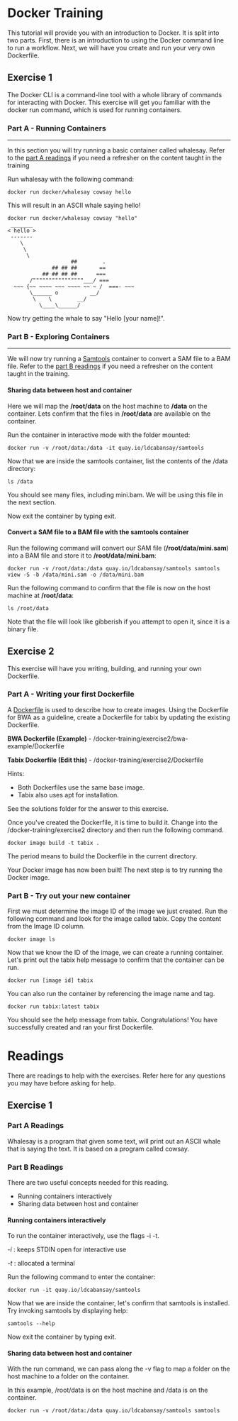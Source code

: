 # Docker Training
This tutorial will provide you with an introduction to Docker. It is split into two parts. First, there is an introduction to using the Docker command line to run a workflow. Next, we will have you create and run your very own Dockerfile.

## Exercise 1
The Docker CLI is a command-line tool with a whole library of commands for interacting with Docker. This exercise will get you familiar with the docker run command, which is used for running containers.


### Part A - Running Containers
---
In this section you will try running a basic container called whalesay. Refer to the [part A readings](#part-a-readings) if you need a refresher on the content taught in the training

Run whalesay with the following command:
```shell
docker run docker/whalesay cowsay hello
```

This will result in an ASCII whale saying hello!
```shell
docker run docker/whalesay cowsay "hello"
 _______ 
< hello >
 ------- 
    \
     \
      \     
                    ##        .            
              ## ## ##       ==            
           ## ## ## ##      ===            
       /""""""""""""""""___/ ===        
  ~~~ {~~ ~~~~ ~~~ ~~~~ ~~ ~ /  ===- ~~~   
       \______ o          __/            
        \    \        __/             
          \____\______/   

```

Now try getting the whale to say "Hello [your name]!".

### Part B - Exploring Containers
---
We will now try running a [Samtools](http://www.htslib.org/) container to convert a SAM file to a BAM file. Refer to the [part B readings](#part-b-readings) if you need a refresher on the content taught in the training.

#### Sharing data between host and container
Here we will map the **/root/data** on the host machine to **/data** on the container. Lets confirm that the files in **/root/data** are available on the container.

Run the container in interactive mode with the folder mounted:
```shell
docker run -v /root/data:/data -it quay.io/ldcabansay/samtools
```

Now that we are inside the samtools container, list the contents of the /data directory:
```shell
ls /data
```
You should see many files, including mini.bam. We will be using this file in the next section.

Now exit the container by typing exit.

#### Convert a SAM file to a BAM file with the samtools container
Run the following command will convert our SAM file (**/root/data/mini.sam**) into a BAM file and store it to **/root/data/mini.bam**:
```shell
docker run -v /root/data:/data quay.io/ldcabansay/samtools samtools view -S -b /data/mini.sam -o /data/mini.bam
```

Run the following command to confirm that the file is now on the host machine at **/root/data**:
```shell
ls /root/data
```

Note that the file will look like gibberish if you attempt to open it, since it is a binary file.

## Exercise 2
This exercise will have you writing, building, and running your own Dockerfile.

### Part A - Writing your first Dockerfile
A [Dockerfile](https://docs.docker.com/engine/reference/builder/) is used to describe how to create images. Using the Dockerfile for BWA as a guideline, create a Dockerfile for tabix by updating the existing Dockerfile.

**BWA Dockerfile (Example)** - /docker-training/exercise2/bwa-example/Dockerfile

**Tabix Dockerfile (Edit this)** - /docker-training/exercise2/Dockerfile

Hints:
* Both Dockerfiles use the same base image.
* Tabix also uses apt for installation.

See the solutions folder for the answer to this exercise.

Once you've created the Dockerfile, it is time to build it. Change into the /docker-training/exercise2 directory and then run the following command.
```shell
docker image build -t tabix .
```

The period means to build the Dockerfile in the current directory.

Your Docker image has now been built! The next step is to try running the Docker image.

### Part B - Try out your new container
First we must determine the image ID of the image we just created. Run the following command and look for the image called tabix. Copy the content from the Image ID column.
```shell
docker image ls
```

Now that we know the ID of the image, we can create a running container. Let's print out the tabix help message to confirm that the container can be run.
```shell
docker run [image id] tabix
```

You can also run the container by referencing the image name and tag.
```shell
docker run tabix:latest tabix
```

You should see the help message from tabix. Congratulations! You have successfully created and ran your first Dockerfile.

# Readings
There are readings to help with the exercises. Refer here for any questions you may have before asking for help.

## Exercise 1
### Part A Readings
Whalesay is a program that given some text, will print out an ASCII whale that is saying the text. It is based on a program called cowsay.

### Part B Readings
There are two useful concepts needed for this reading.
* Running containers interactively
* Sharing data between host and container

#### Running containers interactively
To run the container interactively, use the flags -i -t.

_-i_ : keeps STDIN open for interactive use

_-t_ : allocated a terminal


Run the following command to enter the container:
```shell
docker run -it quay.io/ldcabansay/samtools
```

Now that we are inside the container, let's confirm that samtools is installed. Try invoking samtools by displaying help:
```shell
samtools --help
```

Now exit the container by typing exit.

#### Sharing data between host and container
With the run command, we can pass along the -v flag to map a folder on the host machine to a folder on the container.

In this example, /root/data is on the host machine and /data is on the container.
```shell
docker run -v /root/data:/data quay.io/ldcabansay/samtools samtools
```
